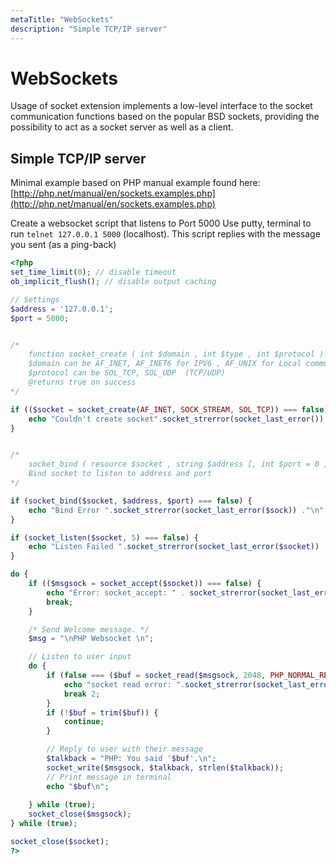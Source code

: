 ```yaml
---
metaTitle: "WebSockets"
description: "Simple TCP/IP server"
---
```


# WebSockets


Usage of socket extension implements a low-level interface to the socket communication functions based on the popular BSD sockets, providing the possibility to act as a socket server as well as a client.



## Simple TCP/IP server


Minimal example based on PHP manual example found here:
[http://php.net/manual/en/sockets.examples.php](http://php.net/manual/en/sockets.examples.php)

Create a websocket script that listens to Port 5000
Use putty, terminal to run `telnet 127.0.0.1 5000` (localhost).
This script replies with the message you sent (as a ping-back)

```php
<?php
set_time_limit(0); // disable timeout
ob_implicit_flush(); // disable output caching 

// Settings    
$address = '127.0.0.1';
$port = 5000;


/*
    function socket_create ( int $domain , int $type , int $protocol )
    $domain can be AF_INET, AF_INET6 for IPV6 , AF_UNIX for Local communication protocol
    $protocol can be SOL_TCP, SOL_UDP  (TCP/UDP)
    @returns true on success
*/

if (($socket = socket_create(AF_INET, SOCK_STREAM, SOL_TCP)) === false) {
    echo "Couldn't create socket".socket_strerror(socket_last_error())."\n";
}


/*
    socket_bind ( resource $socket , string $address [, int $port = 0 ] )
    Bind socket to listen to address and port
*/

if (socket_bind($socket, $address, $port) === false) {
    echo "Bind Error ".socket_strerror(socket_last_error($sock)) ."\n";
}

if (socket_listen($socket, 5) === false) {
    echo "Listen Failed ".socket_strerror(socket_last_error($socket)) . "\n";
}

do {
    if (($msgsock = socket_accept($socket)) === false) {
        echo "Error: socket_accept: " . socket_strerror(socket_last_error($socket)) . "\n";
        break;
    }

    /* Send Welcome message. */
    $msg = "\nPHP Websocket \n";

    // Listen to user input
    do {
        if (false === ($buf = socket_read($msgsock, 2048, PHP_NORMAL_READ))) {
            echo "socket read error: ".socket_strerror(socket_last_error($msgsock)) . "\n";
            break 2;
        }
        if (!$buf = trim($buf)) {
            continue;
        }

        // Reply to user with their message
        $talkback = "PHP: You said '$buf'.\n";
        socket_write($msgsock, $talkback, strlen($talkback));
        // Print message in terminal
        echo "$buf\n";
        
    } while (true);
    socket_close($msgsock);
} while (true);

socket_close($socket);
?>

```

